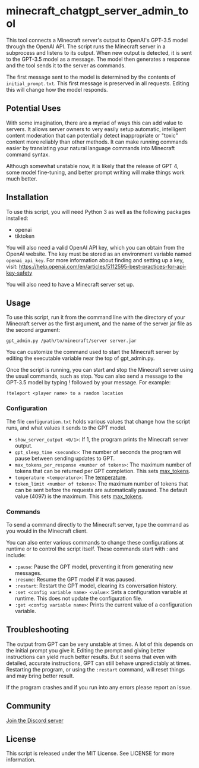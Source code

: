 # minecraft_chatgpt_server_admin_tool

This tool connects a Minecraft server's output to OpenAI's GPT-3.5 model through the OpenAI API. The script runs the Minecraft server in a subprocess and listens to its output. When new output is detected, it is sent to the GPT-3.5 model as a message. The model then generates a response and the tool sends it to the server as commands.

The first message sent to the model is determined by the contents of `initial_prompt.txt`. This first message is preserved in all requests. Editing this will change how the model responds.

## Potential Uses

With some imagination, there are a myriad of ways this can add value to servers. It allows server owners to very easily setup automatic, intelligent content moderation that can potentially detect inappropriate or "toxic" content more reliably than other methods. It can make running commands easier by translating your natural language commands into Minecraft command syntax. 

Although somewhat unstable now, it is likely that the release of GPT 4, some model fine-tuning, and better prompt writing will make things work much better.

## Installation

To use this script, you will need Python 3 as well as the following packages installed:

* openai
* tiktoken

You will also need a valid OpenAI API key, which you can obtain from the OpenAI website. The key must be stored as an environment variable named `openai_api_key`. For more information about finding and setting up a key, visit: 
https://help.openai.com/en/articles/5112595-best-practices-for-api-key-safety

You will also need to have a Minecraft server set up. 

## Usage

To use this script, run it from the command line with the directory of your Minecraft server as the first argument, and the name of the server jar file as the second argument:

```
gpt_admin.py /path/to/minecraft/server server.jar
```

You can customize the command used to start the Minecraft server by editing the executable variable near the top of gpt_admin.py.

Once the script is running, you can start and stop the Minecraft server using the usual commands, such as stop. You can also send a message to the GPT-3.5 model by typing ! followed by your message. For example:

```
!teleport <player name> to a random location
```

### Configuration

The file `configuration.txt` holds various values that change how the script runs, and what values it sends to the GPT model.
* `show_server_output <0/1>`: If 1, the program prints the Minecraft server output.
* `gpt_sleep_time <seconds>`: The number of seconds the program will pause between sending updates to GPT.
* `max_tokens_per_response <number of tokens>`: The maximum number of tokens that can be returned per GPT completion. This sets [max_tokens](https://platform.openai.com/docs/api-reference/chat/create#chat/create-max_tokens).
* `temperature <temperature>`: The [temperature](https://platform.openai.com/docs/api-reference/chat/create#chat/create-temperature).
* `token_limit <number of tokens>`: The maximum number of tokens that can be sent before the requests are automatically paused. The default value (4097) is the maximum. This sets [max_tokens](https://platform.openai.com/docs/api-reference/chat/create#chat/create-max_tokens).

### Commands

To send a command directly to the Minecraft server, type the command as you would in the Minecraft client.

You can also enter various commands to change these configurations at runtime or to control the script itself. These commands start with : and include:
* `:pause`: Pause the GPT model, preventing it from generating new messages.
* `:resume`: Resume the GPT model if it was paused.
* `:restart`: Restart the GPT model, clearing its conversation history.
* `:set <config variable name> <value>`: Sets a configuration variable at runtime. This does not update the configuration file. 
* `:get <config variable name>`: Prints the current value of a configuration variable.

## Troubleshooting

The output from GPT can be very unstable at times. A lot of this depends on the initial prompt you give it. Editing the prompt and giving better instructions can yield much better results. But it seems that even with detailed, accurate instructions, GPT can still behave unpredictably at times. Restarting the program, or using the `:restart` command, will reset things and may bring better result. 

If the program crashes and if you run into any errors please report an issue.

## Community

[Join the Discord server](https://discord.gg/48kkKZnd)

## License

This script is released under the MIT License. See LICENSE for more information.

